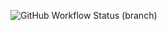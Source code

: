 ![GitHub Workflow Status (branch)](https://img.shields.io/github/actions/workflow/status/DeclanJKay/sem/main.yml?branch=master)